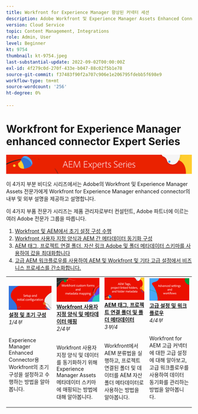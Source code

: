 ```yaml
---
title: Workfront for Experience Manager 향상된 커넥터 세션
description: Adobe Workfront 및 Experience Manager Assets Enhanced Connector의 기본 사항에 대해 알아봅니다.
version: Cloud Service
topic: Content Management, Integrations
role: Admin, User
level: Beginner
kt: 9754
thumbnail: kt-9754.jpeg
last-substantial-update: 2022-09-02T00:00:00Z
exl-id: 4f279c0d-270f-433e-b047-88c02f5b1e78
source-git-commit: f37483f90f2a707c906e1e206795fdebb5f698e9
workflow-type: tm+mt
source-wordcount: '256'
ht-degree: 0%

---
```


# Workfront for Experience Manager enhanced connector Expert Series

![AEM Experts Series](./assets/banner.png)

이 4가지 부분 비디오 시리즈에서는 Adobe의 Workfront 및 Experience Manager Assets 전문가에게 Workfront for Experience Manager enhanced connector의 내부 및 외부 설명을 제공하고 설명합니다.

이 4가지 부품 전문가 시리즈는 제품 관리자로부터 컨설턴트, Adobe 파트너에 이르는 여러 Adobe 전문가 그룹을 따릅니다.

1. [Workfront 및 AEM에서 초기 설정 구성 수행](./setup.md)
2. [Workfront 사용자 지정 양식과 AEM 간 메타데이터 동기화 구성](./custom-forms.md)
3. [AEM 태그, 프로젝트 연결 폴더, 자산 링크 Adobe 및 폴더 메타데이터 스키마를 사용하여 값을 최대화합니다](./aem-tags-project-linked-folders-and-folder-metadata.md)
4. [고급 AEM 워크플로우를 사용하여 AEM 및 Workfront 및 기타 고급 설정에서 비즈니스 프로세스를 간소화합니다.](./advanced-settings-and-workflows.md)

<table>
  <td>
      <a href="./setup.md">
        <img alt="설정 및 초기 구성" 
             src="./assets/setup.png">
      </a>
      <div>
         <a href="./setup.md"><strong>설정 및 초기 구성</strong></a>
         <br/><em>1/4부</em>
      </div>
      <p>
        <br/>
         Experience Manager Enhanced Connector용 Workfront의 초기 구성을 설정하고 수행하는 방법을 알아봅니다.
      </p>
   </td>
   <!-- Workfront custom forms and metadata mapping -->
   <td>
      <a href="./custom-forms.md">
        <img alt="Workfront 사용자 지정 양식 및 메타데이터 매핑" 
             src="./assets/custom-forms.png">
      </a>
      <div>
         <a href="./custom-forms.md"><strong>Workfront 사용자 지정 양식 및 메타데이터 매핑</strong></a>
         <br/><em>2/4부</em>
      </div>
      <p>
        <br/>
         Workfront 사용자 지정 양식 및 데이터를 동기화하기 위해 Experience Manager Assets 메타데이터 스키마에 매핑되는 방법에 대해 알아봅니다.
      </p>
    </td>
    <!-- AEM Tags, project linked folders, and folder metadata -->
    <td>
      <a href="./aem-tags-project-linked-folders-and-folder-metadata.md">
        <img alt="AEM 태그, 프로젝트 연결 폴더 및 폴더 메타데이터" 
             src="./assets/aem-tags.png">
      </a>
      <div>
         <a href="./aem-tags-project-linked-folders-and-folder-metadata.md"><strong>AEM 태그, 프로젝트 연결 폴더 및 폴더 메타데이터</strong></a>
         <br/><em>3부/4</em> 
      </div>
      <p>
        <br/>
            Workfront에서 AEM 분류법을 실행하고, 프로젝트 연결된 폴더 및 데이터를 AEM 자산 폴더 메타데이터로 사용하는 방법을 알아봅니다.
      </p>
   </td>   
   <!-- Advanced workflows -->
    <td>
      <a href="./advanced-settings-and-workflows.md">
        <img alt="고급 설정 및 워크플로우" 
             src="./assets/advanced.png">
      </a>
      <div>
         <a href="./advanced-settings-and-workflows.md"><strong>고급 설정 및 워크플로우</strong></a>
         <br/><em>4/4부</em>
      </div>
      <p>
        <br/>
            Workfront for AEM 고급 커넥터에 대한 고급 설정에 대해 알아보고, 고급 워크플로우를 사용하여 데이터 동기화를 관리하는 방법을 알아봅니다.
      </p>
   </td>
  </tr>  
</tbody></table>
